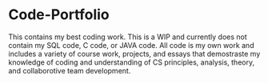 # Code-Portfolio
This contains my best coding work.
This is a WIP and currently does not contain my SQL code, C code, or JAVA  code.
All code is my own work and includes a variety of course work, projects, 
and essays that demostraste my knowledge of coding and understanding of CS
principles, analysis, theory, and collaborotive team development.
